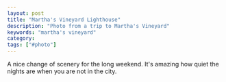```yaml
---
layout: post
title: "Martha's Vineyard Lighthouse"
description: "Photo from a trip to Martha's Vineyard"
keywords: "martha's vineyard"
category:
tags: ["#photo"]
---
```

<amp-img title="Martha\'s Vineyard View From Balcony" src="/assets/static/images/marthas-vineyard.jpg" alt="Martha's Vineyard view from the balcony" width="700" height="524" /></amp-img>

<p>A nice change of scenery for the long weekend. It's amazing how quiet the nights are when you are not in the city.</p>
